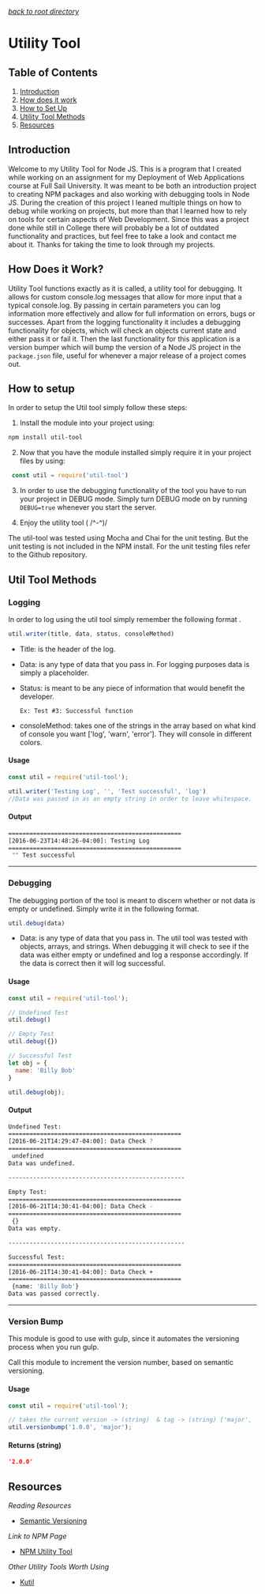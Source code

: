 *[back to root directory](../../../)*

# Utility Tool

## Table of Contents

1. [Introduction](#intro)
2. [How does it work](#howDoesItWork)
3. [How to Set Up](#setUp)
4. [Utility Tool Methods](#methods)
5. [Resources](#resources)

<a name="intro"></a>
## Introduction

Welcome to my Utility Tool for Node JS. This is a program that I created while working on an assignment for my Deployment of Web Applications course at Full Sail University. It was meant to be both an introduction project to creating NPM packages and also working with debugging tools in Node JS. During the creation of this project I leaned multiple things on how to debug while working on projects, but more than that I learned how to rely on tools for certain aspects of Web Development. Since this was a project done while still in College there will probably be a lot of outdated functionality and practices, but feel free to take a look and contact me about it. Thanks for taking the time to look through my projects.

<a name="howDoesItWork"></a>
## How Does it Work?

Utility Tool functions exactly as it is called, a utility tool for debugging. It allows for custom console.log messages that allow for more input that a typical console.log. By passing in certain parameters you can log information more effectively and allow for full information on errors, bugs or successes. Apart from the logging functionality it includes a debugging functionality for objects, which will check an objects current state and either pass it or fail it. Then the last functionality for this application is a version bumper which will bump the version of a Node JS project in the `package.json` file, useful for whenever a major release of a project comes out.

<a name="setUp"></a>
## How to setup

In order to setup the Util tool simply follow these steps:

1. Install the module into your project using:

  ```bash
  npm install util-tool
  ```

2. Now that you have the module installed simply require it in your project files by using:

  ```javascript
   const util = require('util-tool')
   ```

3. In order to use the debugging functionality of the tool you have to run your project in DEBUG mode. Simply turn DEBUG mode on by running `DEBUG=true` whenever you start the server.

4. Enjoy the utility tool ( /^-^)/

The util-tool was tested using Mocha and Chai for the unit testing. But the unit testing is not included in the NPM install. For the unit testing files refer to the Github repository.

<a name="methods"></a>
## Util Tool Methods

### Logging

In order to log using the util tool simply remember the following format .

```javascript
util.writer(title, data, status, consoleMethod)
```

- Title: is the header of the log.
- Data: is any type of data that you pass in. For logging purposes data is simply a placeholder.
- Status: is meant to be any piece of information that would benefit the developer.

  ```
  Ex: Test #3: Successful function
  ```

- consoleMethod: takes one of the strings in the array based on what kind of console you want ['log', 'warn', 'error'].
They will console in different colors.

#### Usage
```javascript
const util = require('util-tool');

util.writer('Testing Log', '', 'Test successful', 'log')
//Data was passed in as an empty string in order to leave whitespace.
```

#### Output
```bash
=================================================
[2016-06-23T14:48:26-04:00]: Testing Log
=================================================
 "" Test successful
```

---

### Debugging

The debugging portion of the tool is meant to discern whether or not data is empty or undefined. Simply write it in the following format.

```javascript
util.debug(data)
```

- Data: is any type of data that you pass in. The util tool was tested with objects, arrays, and strings. When debugging it will check to see if the data was either empty or undefined and log a response accordingly. If the data is correct then it will log successful.

#### Usage

```javascript
const util = require('util-tool');

// Undefined Test
util.debug()

// Empty Test
util.debug({})

// Successful Test
let obj = {
  name: 'Billy Bob'
}

util.debug(obj);

```

#### Output

```bash
Undefined Test:
=================================================
[2016-06-21T14:29:47-04:00]: Data Check ?
=================================================
 undefined
Data was undefined.

--------------------------------------------------

Empty Test:
=================================================
[2016-06-21T14:30:41-04:00]: Data Check -
=================================================
 {}
Data was empty.

--------------------------------------------------

Successful Test:
=================================================
[2016-06-21T14:30:41-04:00]: Data Check +
=================================================
 {name: 'Billy Bob'}
Data was passed correctly.
```

---

### Version Bump

This module is good to use with gulp, since it automates the versioning process when you run gulp.

Call this module to increment the version number, based on semantic versioning.

#### Usage
```javascript
const util = require('util-tool');

// takes the current version -> (string)  & tag -> (string) ['major', 'minor', 'patch']
util.versionbump('1.0.0', 'major');
```

#### Returns (string)
```json
'2.0.0'
```

<a name="resources"></a>
## Resources

*Reading Resources*

- [Semantic Versioning](http://semver.org/)

*Link to NPM Page*

- [NPM Utility Tool](https://www.npmjs.com/package/util-tool)

*Other Utility Tools Worth Using*

- [Kutil](https://www.npmjs.com/package/kutil)
